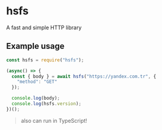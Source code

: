 # hsfs

A fast and simple HTTP library

## Example usage

```js
const hsfs = require("hsfs");

(async() => {
  const { body } = await hsfs("https://yandex.com.tr", {
    "method": "GET"
  });

  console.log(body);
  console.log(hsfs.version);
})();
```

> also can run in TypeScript!
